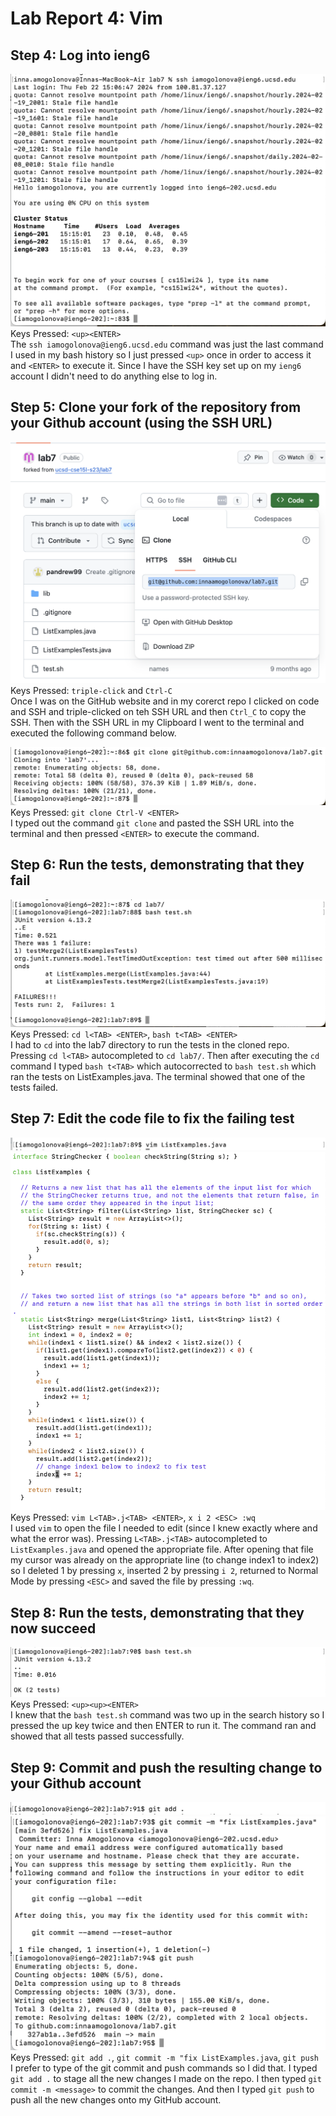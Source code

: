 # Lab Report 4: Vim

## Step 4: Log into ieng6
![Image](step4.png)
Keys Pressed: `<up><ENTER>` \
The `ssh iamogolonova@ieng6.ucsd.edu` command was just the last command I used in my bash history so I just pressed `<up>` once in order to access it and `<ENTER>` to execute it. Since I have the SSH key set up on my `ieng6` account I didn't need to do anything else to log in. 

## Step 5: Clone your fork of the repository from your Github account (using the SSH URL)
![Image](step5.1.png)
Keys Pressed: `triple-click` and `Ctrl-C` \
Once I was on the GitHub website and in my corerct repo I clicked on code and SSH and triple-clicked on teh SSH URL and then `Ctrl_C` to copy the SSH. Then with the SSH URL in my Clipboard I went to the terminal and executed the following command below. 

![Image](step5.2.png)
Keys Pressed: `git clone Ctrl-V <ENTER>` \
I typed out the command `git clone` and pasted the SSH URL into the terminal and then pressed `<ENTER>` to execute the command. 

## Step 6: Run the tests, demonstrating that they fail
![Image](step6.png)
Keys Pressed: `cd l<TAB> <ENTER>`, `bash t<TAB> <ENTER>` \
I had to `cd` into the lab7 directory to run the tests in the cloned repo. Pressing `cd l<TAB>` autocompleted to `cd lab7/`. Then after executing the `cd` command I typed `bash t<TAB>` which autocorrected to `bash test.sh` which ran the tests on ListExamples.java. The terminal showed that one of the tests failed. 

## Step 7: Edit the code file to fix the failing test
![Image](step7.2.png)
![Image](step7.1.png)
Keys Pressed: `vim L<TAB>.j<TAB> <ENTER>`, `x i 2 <ESC> :wq` \
I used `vim` to open the file I needed to edit (since I knew exactly where and what the error was). Pressing `L<TAB>.j<TAB>` autocompleted to `ListExamples.java` and opened the appropriate file. After opening that file my cursor was already on the appropriate line (to change index1 to index2) so I deleted 1 by pressing `x`, inserted 2 by pressing `i 2`, returned to Normal Mode by pressing `<ESC>` and saved the file by pressing `:wq`. 

## Step 8: Run the tests, demonstrating that they now succeed
![Image](step8.png)
Keys Pressed: `<up><up><ENTER>` \
I knew that the `bash test.sh` command was two up in the search history so I pressed the up key twice and then ENTER to run it. The command ran and showed that all tests passed successfully. 

## Step 9: Commit and push the resulting change to your Github account
![Image](step9.1.png)
![Image](step9.2.png)
Keys Pressed: `git add .`, `git commit -m "fix ListExamples.java`, `git push` \
I prefer to type of the git commit and push commands so I did that. I typed `git add .` to stage all the new changes I made on the repo. I then typed `git commit -m <message>` to commit the changes. And then I typed `git push` to push all the new changes onto my GitHub account. 
